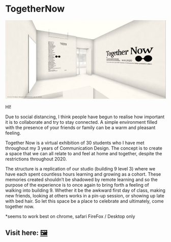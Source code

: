 # TogetherNow

![](Screeny.PNG)

HI!

Due to social distancing, I think people have begun to realise how important it is to collaborate and try to stay connected. A simple environment filled with the presence of your friends or family can be a warm and pleasant feeling. 

Together Now is a virtual exhibition of 30 students who I have met throughout my 3 years of Communication Design. The concept is to create a space that we can all relate to and feel at home and together, despite the restrictions throughout 2020. 

The structure is a replication of our studio (building 9 level 3) where we have each spent countless hours learning and growing as a cohort. These memories created shouldn’t be shadowed by remote learning and so the purpose of the experience is to once again to bring forth a feeling of walking into building 9. Whether it be the awkward first day of class, making new friends, looking at others works in a pin-up session, or showing up late with bed hair. So let this space be a place to celebrate and ultimately, come together now. 

*seems to work best on chrome, safari FireFox / Desktop only
## Visit here: [🖼️](https://jamtt.github.io/TogetherNow/) 


